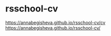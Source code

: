# rsschool-cv
https://annabegisheva.github.io/rsschool-cv/cv
https://annabegisheva.github.io/rsschool-cv/
